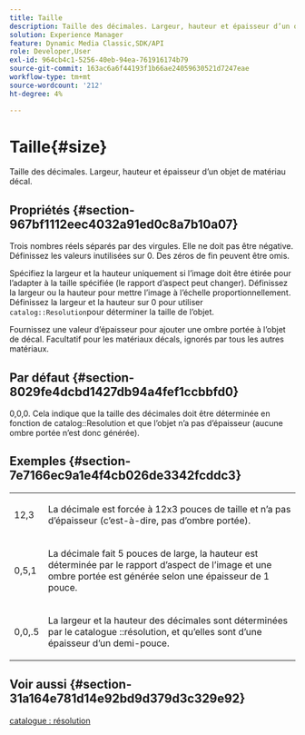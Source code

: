 ```yaml
---
title: Taille
description: Taille des décimales. Largeur, hauteur et épaisseur d’un objet de matériau décal.
solution: Experience Manager
feature: Dynamic Media Classic,SDK/API
role: Developer,User
exl-id: 964cb4c1-5256-40eb-94ea-761916174b79
source-git-commit: 163ac6a6f44193f1b66ae24059630521d7247eae
workflow-type: tm+mt
source-wordcount: '212'
ht-degree: 4%

---
```


# Taille{#size}

Taille des décimales. Largeur, hauteur et épaisseur d’un objet de matériau décal.

## Propriétés {#section-967bf1112eec4032a91ed0c8a7b10a07}

Trois nombres réels séparés par des virgules. Elle ne doit pas être négative. Définissez les valeurs inutilisées sur 0. Des zéros de fin peuvent être omis.

Spécifiez la largeur et la hauteur uniquement si l’image doit être étirée pour l’adapter à la taille spécifiée (le rapport d’aspect peut changer). Définissez la largeur ou la hauteur pour mettre l’image à l’échelle proportionnellement. Définissez la largeur et la hauteur sur 0 pour utiliser `catalog::Resolution`pour déterminer la taille de l’objet.

Fournissez une valeur d’épaisseur pour ajouter une ombre portée à l’objet de décal. Facultatif pour les matériaux décals, ignorés par tous les autres matériaux.

## Par défaut {#section-8029fe4dcbd1427db94a4fef1ccbbfd0}

0,0,0. Cela indique que la taille des décimales doit être déterminée en fonction de catalog::Resolution et que l’objet n’a pas d’épaisseur (aucune ombre portée n’est donc générée).

## Exemples {#section-7e7166ec9a1e4f4cb026de3342fcddc3}

<table id="simpletable_E3503BD975F342C58DDB4C2B56BF0CEE"> 
 <tr class="strow"> 
  <td class="stentry"> <p>12,3 </p></td> 
  <td class="stentry"> <p>La décimale est forcée à 12x3 pouces de taille et n’a pas d’épaisseur (c’est-à-dire, pas d’ombre portée). </p></td> 
 </tr> 
 <tr class="strow"> 
  <td class="stentry"> <p>0,5,1 </p></td> 
  <td class="stentry"> <p>La décimale fait 5 pouces de large, la hauteur est déterminée par le rapport d’aspect de l’image et une ombre portée est générée selon une épaisseur de 1 pouce. </p></td> 
 </tr> 
 <tr class="strow"> 
  <td class="stentry"> <p>0,0,.5 </p></td> 
  <td class="stentry"> <p>La largeur et la hauteur des décimales sont déterminées par le catalogue ::résolution, et qu’elles sont d’une épaisseur d’un demi-pouce. </p></td> 
 </tr> 
</table>

## Voir aussi {#section-31a164e781d14e92bd9d379d3c329e92}

[catalogue : résolution](../../../../../ir-api/material-cat/image-rendering-api-ref/c-ir-material-catalog/c-ir-attributes-reference/r-ir-resolution.md#reference-09fe14e6bfbf4db6b7f4369fffecc806)
